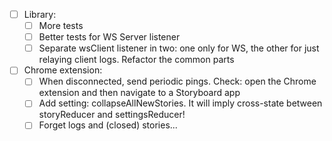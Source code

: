 - [ ] Library:
    + [ ] More tests
    + [ ] Better tests for WS Server listener
    + [ ] Separate wsClient listener in two: one only for WS, the other for just relaying client logs. Refactor the common parts

- [ ] Chrome extension:
    + [ ] When disconnected, send periodic pings. Check: open the Chrome extension and then navigate to a Storyboard app
    + [ ] Add setting: collapseAllNewStories. It will imply cross-state between storyReducer and settingsReducer!
    - [ ] Forget logs and (closed) stories...
